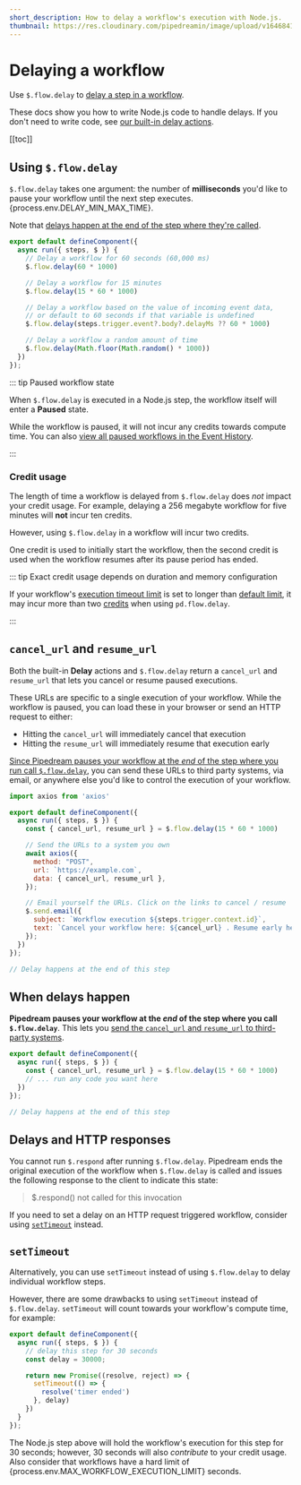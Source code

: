 ```yaml
---
short_description: How to delay a workflow's execution with Node.js.
thumbnail: https://res.cloudinary.com/pipedreamin/image/upload/v1646841376/docs/icons/icons8-time-96_kupxpi.png
---
```


# Delaying a workflow

<VideoPlayer title="Delaying Workflow Steps" url="https://www.youtube.com/embed/IBORwBnIZ-k" startAt="148" />

Use `$.flow.delay` to [delay a step in a workflow](/workflows/flow-control/#delay).

These docs show you how to write Node.js code to handle delays. If you don't need to write code, see [our built-in delay actions](/workflows/flow-control/#delay-actions).

[[toc]]

## Using `$.flow.delay`

`$.flow.delay` takes one argument: the number of **milliseconds** you'd like to pause your workflow until the next step executes. {process.env.DELAY_MIN_MAX_TIME}. 

Note that [delays happen at the end of the step where they're called](#when-delays-happen).

```javascript
export default defineComponent({
  async run({ steps, $ }) {
    // Delay a workflow for 60 seconds (60,000 ms)
    $.flow.delay(60 * 1000)

    // Delay a workflow for 15 minutes
    $.flow.delay(15 * 60 * 1000)

    // Delay a workflow based on the value of incoming event data,
    // or default to 60 seconds if that variable is undefined
    $.flow.delay(steps.trigger.event?.body?.delayMs ?? 60 * 1000)

    // Delay a workflow a random amount of time
    $.flow.delay(Math.floor(Math.random() * 1000))
  })
});
```

::: tip Paused workflow state

When `$.flow.delay` is executed in a Node.js step, the workflow itself will enter a **Paused** state.

While the workflow is paused, it will not incur any credits towards compute time. You can also [view all paused workflows in the Event History](/event-history/#filtering-by-status).

:::

### Credit usage

The length of time a workflow is delayed from `$.flow.delay` does _not_ impact your credit usage. For example, delaying a 256 megabyte workflow for five minutes will **not** incur ten credits.

However, using `$.flow.delay` in a workflow will incur two credits.

One credit is used to initially start the workflow, then the second credit is used when the workflow resumes after its pause period has ended.

::: tip Exact credit usage depends on duration and memory configuration

If your workflow's [execution timeout limit](/workflows/settings/#execution-timeout-limit) is set to longer than [default limit](/limits/#time-per-execution), it may incur more than two [credits](/pricing/#credits) when using `pd.flow.delay`.

:::

## `cancel_url` and `resume_url`

Both the built-in **Delay** actions and `$.flow.delay` return a `cancel_url` and `resume_url` that lets you cancel or resume paused executions.

These URLs are specific to a single execution of your workflow. While the workflow is paused, you can load these in your browser or send an HTTP request to either:

- Hitting the `cancel_url` will immediately cancel that execution
- Hitting the `resume_url` will immediately resume that execution early

[Since Pipedream pauses your workflow at the _end_ of the step where you run call `$.flow.delay`](#when-delays-happen), you can send these URLs to third party systems, via email, or anywhere else you'd like to control the execution of your workflow.

```javascript
import axios from 'axios'

export default defineComponent({
  async run({ steps, $ }) {
    const { cancel_url, resume_url } = $.flow.delay(15 * 60 * 1000)

    // Send the URLs to a system you own
    await axios({
      method: "POST",
      url: `https://example.com`,
      data: { cancel_url, resume_url },
    });

    // Email yourself the URLs. Click on the links to cancel / resume
    $.send.email({
      subject: `Workflow execution ${steps.trigger.context.id}`,
      text: `Cancel your workflow here: ${cancel_url} . Resume early here: ${resume_url}`,
    });
  })
});

// Delay happens at the end of this step
```

## When delays happen

**Pipedream pauses your workflow at the _end_ of the step where you call `$.flow.delay`**. This lets you [send the `cancel_url` and `resume_url` to third-party systems](#cancel-url-and-resume-url).

```javascript
export default defineComponent({
  async run({ steps, $ }) {
    const { cancel_url, resume_url } = $.flow.delay(15 * 60 * 1000)
    // ... run any code you want here
  })
});

// Delay happens at the end of this step
```

## Delays and HTTP responses

You cannot run `$.respond` after running `$.flow.delay`. Pipedream ends the original execution of the workflow when `$.flow.delay` is called and issues the following response to the client to indicate this state:

> $.respond() not called for this invocation

If you need to set a delay on an HTTP request triggered workflow, consider using [`setTimeout`](#settimeout) instead.

## `setTimeout`

Alternatively, you can use `setTimeout` instead of using `$.flow.delay` to delay individual workflow steps.

However, there are some drawbacks to using `setTimeout` instead of `$.flow.delay`. `setTimeout` will count towards your workflow's compute time, for example:

```javascript
export default defineComponent({
  async run({ steps, $ }) {
    // delay this step for 30 seconds
    const delay = 30000;

    return new Promise((resolve, reject) => {
      setTimeout(() => {
        resolve('timer ended')
      }, delay)
    })
  }
});

```

The Node.js step above will hold the workflow's execution for this step for 30 seconds; however, 30 seconds will also _contribute_ to your credit usage. Also consider that workflows have a hard limit of {process.env.MAX_WORKFLOW_EXECUTION_LIMIT} seconds.

